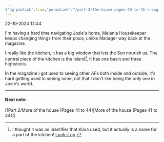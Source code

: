 ```yaml
---
{"dg-publish":true,"permalink":"/part-2/the-house-pages-40-to-41-l-beginning-of-part-two/"}
---
```


22-10-2024 12:44

I'm having a hard time navigating Josie's home, Melania Housekeeper keeps changing things from their place, unlike Manager way back at the magazine.

I really like the kitchen, it has a big window that lets the Sun nourish us. The central piece of the kitchen is the Island[^1], it has one basin and three highstools.

In the magazine I got used to seeing other AFs both inside and outside, it's hard getting used to seeing none, not that I don't like being the only one in Josie's world.

[^1]: I thought it was an identifier that Klara used, but it actually is a name for a part of the kitchen! [Look it up](https://es.slideshare.net/slideshow/kitchen-diagram-33844731/33844731).
___
#### Next note:
[[Part 2/More of the house (Pages 41 to 44)\|More of the house (Pages 41 to 44)]]



